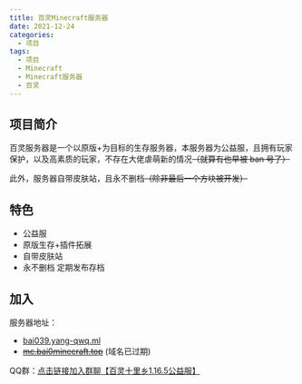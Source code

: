 ```yaml
---
title: 百灵Minecraft服务器
date: 2021-12-24
categories:
  - 项目
tags:
  - 项目
  - Minecraft
  - Minecraft服务器
  - 百灵
---
```


## 项目简介

百灵服务器是一个以原版+为目标的生存服务器，本服务器为公益服，且拥有玩家保护，以及高素质的玩家，不存在大佬虐萌新的情况<s>（就算有也早被 ban 号了）</s>

此外，服务器自带皮肤站，且永不删档<s>（除非最后一个方块被开发）</s>

## 特色
- 公益服
- 原版生存+插件拓展
- 自带皮肤站
- 永不删档 定期发布存档

## 加入
服务器地址：
- [bai039.yang-qwq.ml](bai039.yang-qwq.ml)
- <s>[mc.bai0minecraft.top](mc.bai0minecraft.top)</s> (域名已过期)

QQ群：[点击链接加入群聊【百灵十里乡1.16.5公益服】](https://jq.qq.com/?_wv=1027&k=WQ2JlkvM)

